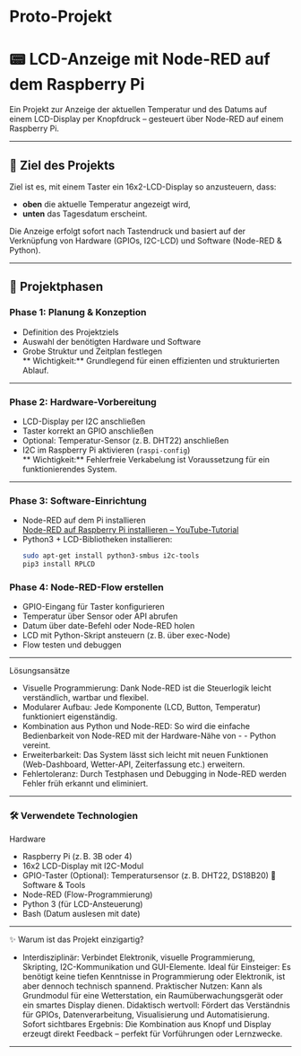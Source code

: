 # Proto-Projekt
# 📟 LCD-Anzeige mit Node-RED auf dem Raspberry Pi

Ein Projekt zur Anzeige der aktuellen Temperatur und des Datums auf einem LCD-Display per Knopfdruck – gesteuert über Node-RED auf einem Raspberry Pi.

---

## 🎯 Ziel des Projekts

Ziel ist es, mit einem Taster ein 16x2-LCD-Display so anzusteuern, dass:
- **oben** die aktuelle Temperatur angezeigt wird,
- **unten** das Tagesdatum erscheint.

Die Anzeige erfolgt sofort nach Tastendruck und basiert auf der Verknüpfung von Hardware (GPIOs, I2C-LCD) und Software (Node-RED & Python).

---

## 📅 Projektphasen

### Phase 1: Planung & Konzeption
- Definition des Projektziels
- Auswahl der benötigten Hardware und Software
- Grobe Struktur und Zeitplan festlegen  
** Wichtigkeit:** Grundlegend für einen effizienten und strukturierten Ablauf.

---

### Phase 2: Hardware-Vorbereitung
- LCD-Display per I2C anschließen
- Taster korrekt an GPIO anschließen
- Optional: Temperatur-Sensor (z. B. DHT22) anschließen
- I2C im Raspberry Pi aktivieren (`raspi-config`)  
** Wichtigkeit:** Fehlerfreie Verkabelung ist Voraussetzung für ein funktionierendes System.

---

### Phase 3: Software-Einrichtung
- Node-RED auf dem Pi installieren  
  [Node-RED auf Raspberry Pi installieren – YouTube-Tutorial](https://www.youtube.com/watch?v=8BjZpWn5GIE)
- Python3 + LCD-Bibliotheken installieren:
  ```bash
  sudo apt-get install python3-smbus i2c-tools
  pip3 install RPLCD
### Phase 4: Node-RED-Flow erstellen
- GPIO-Eingang für Taster konfigurieren
- Temperatur über Sensor oder API abrufen
- Datum über date-Befehl oder Node-RED holen
- LCD mit Python-Skript ansteuern (z. B. über exec-Node)
- Flow testen und debuggen

---

Lösungsansätze
- Visuelle Programmierung: Dank Node-RED ist die Steuerlogik leicht verständlich, wartbar und flexibel.
- Modularer Aufbau: Jede Komponente (LCD, Button, Temperatur) funktioniert eigenständig.
- Kombination aus Python und Node-RED: So wird die einfache Bedienbarkeit von Node-RED mit der Hardware-Nähe von - - Python vereint.
- Erweiterbarkeit: Das System lässt sich leicht mit neuen Funktionen (Web-Dashboard, Wetter-API, Zeiterfassung  etc.) erweitern.
- Fehlertoleranz: Durch Testphasen und Debugging in Node-RED werden Fehler früh erkannt und eliminiert.

---

### 🛠 Verwendete Technologien
Hardware
- Raspberry Pi (z. B. 3B oder 4)
- 16x2 LCD-Display mit I2C-Modul
- GPIO-Taster
(Optional): Temperatursensor (z. B. DHT22, DS18B20)
🔧 Software & Tools
- Node-RED (Flow-Programmierung)
- Python 3 (für LCD-Ansteuerung)
- Bash (Datum auslesen mit date)

---

✨ Warum ist das Projekt einzigartig?
- Interdisziplinär: Verbindet Elektronik, visuelle Programmierung, Skripting, I2C-Kommunikation und GUI-Elemente.
Ideal für Einsteiger: Es benötigt keine tiefen Kenntnisse in Programmierung oder Elektronik, ist aber dennoch technisch spannend.
Praktischer Nutzen: Kann als Grundmodul für eine Wetterstation, ein Raumüberwachungsgerät oder ein smartes Display dienen.
Didaktisch wertvoll: Fördert das Verständnis für GPIOs, Datenverarbeitung, Visualisierung und Automatisierung.
Sofort sichtbares Ergebnis: Die Kombination aus Knopf und Display erzeugt direkt Feedback – perfekt für Vorführungen oder Lernzwecke.

---



